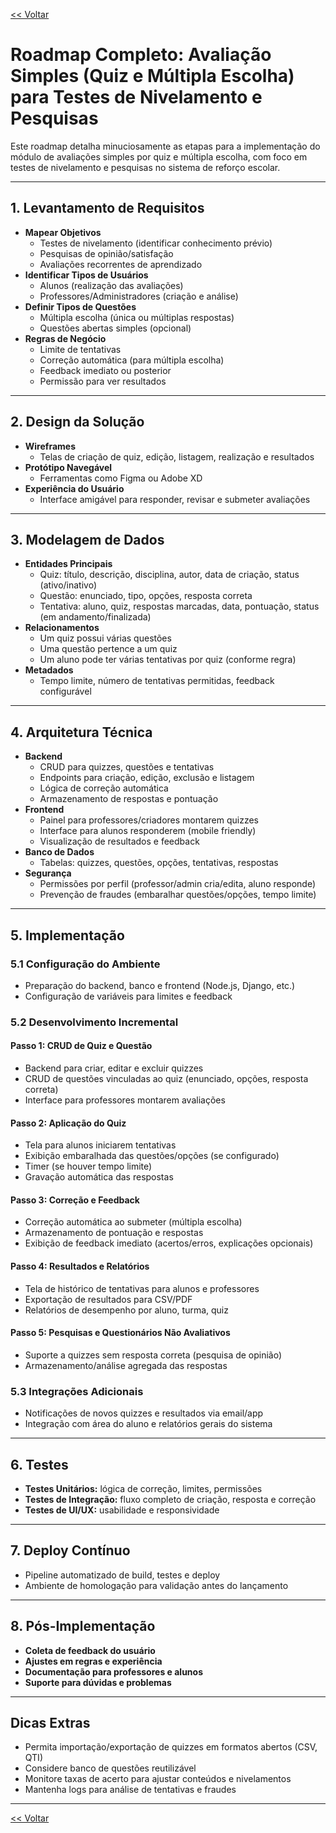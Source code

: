 [<< Voltar](https://github.com/git-GMHammes/conquista/blob/main/README.md)

# Roadmap Completo: Avaliação Simples (Quiz e Múltipla Escolha) para Testes de Nivelamento e Pesquisas

Este roadmap detalha minuciosamente as etapas para a implementação do módulo de avaliações simples por quiz e múltipla escolha, com foco em testes de nivelamento e pesquisas no sistema de reforço escolar.

---

## 1. Levantamento de Requisitos

- **Mapear Objetivos**
  - Testes de nivelamento (identificar conhecimento prévio)
  - Pesquisas de opinião/satisfação
  - Avaliações recorrentes de aprendizado
- **Identificar Tipos de Usuários**
  - Alunos (realização das avaliações)
  - Professores/Administradores (criação e análise)
- **Definir Tipos de Questões**
  - Múltipla escolha (única ou múltiplas respostas)
  - Questões abertas simples (opcional)
- **Regras de Negócio**
  - Limite de tentativas
  - Correção automática (para múltipla escolha)
  - Feedback imediato ou posterior
  - Permissão para ver resultados

---

## 2. Design da Solução

- **Wireframes**
  - Telas de criação de quiz, edição, listagem, realização e resultados
- **Protótipo Navegável**
  - Ferramentas como Figma ou Adobe XD
- **Experiência do Usuário**
  - Interface amigável para responder, revisar e submeter avaliações

---

## 3. Modelagem de Dados

- **Entidades Principais**
  - Quiz: título, descrição, disciplina, autor, data de criação, status (ativo/inativo)
  - Questão: enunciado, tipo, opções, resposta correta
  - Tentativa: aluno, quiz, respostas marcadas, data, pontuação, status (em andamento/finalizada)
- **Relacionamentos**
  - Um quiz possui várias questões
  - Uma questão pertence a um quiz
  - Um aluno pode ter várias tentativas por quiz (conforme regra)
- **Metadados**
  - Tempo limite, número de tentativas permitidas, feedback configurável

---

## 4. Arquitetura Técnica

- **Backend**
  - CRUD para quizzes, questões e tentativas
  - Endpoints para criação, edição, exclusão e listagem
  - Lógica de correção automática
  - Armazenamento de respostas e pontuação
- **Frontend**
  - Painel para professores/criadores montarem quizzes
  - Interface para alunos responderem (mobile friendly)
  - Visualização de resultados e feedback
- **Banco de Dados**
  - Tabelas: quizzes, questões, opções, tentativas, respostas
- **Segurança**
  - Permissões por perfil (professor/admin cria/edita, aluno responde)
  - Prevenção de fraudes (embaralhar questões/opções, tempo limite)

---

## 5. Implementação

### 5.1 Configuração do Ambiente

- Preparação do backend, banco e frontend (Node.js, Django, etc.)
- Configuração de variáveis para limites e feedback

### 5.2 Desenvolvimento Incremental

#### Passo 1: CRUD de Quiz e Questão

- Backend para criar, editar e excluir quizzes
- CRUD de questões vinculadas ao quiz (enunciado, opções, resposta correta)
- Interface para professores montarem avaliações

#### Passo 2: Aplicação do Quiz

- Tela para alunos iniciarem tentativas
- Exibição embaralhada das questões/opções (se configurado)
- Timer (se houver tempo limite)
- Gravação automática das respostas

#### Passo 3: Correção e Feedback

- Correção automática ao submeter (múltipla escolha)
- Armazenamento de pontuação e respostas
- Exibição de feedback imediato (acertos/erros, explicações opcionais)

#### Passo 4: Resultados e Relatórios

- Tela de histórico de tentativas para alunos e professores
- Exportação de resultados para CSV/PDF
- Relatórios de desempenho por aluno, turma, quiz

#### Passo 5: Pesquisas e Questionários Não Avaliativos

- Suporte a quizzes sem resposta correta (pesquisa de opinião)
- Armazenamento/análise agregada das respostas

### 5.3 Integrações Adicionais

- Notificações de novos quizzes e resultados via email/app
- Integração com área do aluno e relatórios gerais do sistema

---

## 6. Testes

- **Testes Unitários:** lógica de correção, limites, permissões
- **Testes de Integração:** fluxo completo de criação, resposta e correção
- **Testes de UI/UX:** usabilidade e responsividade

---

## 7. Deploy Contínuo

- Pipeline automatizado de build, testes e deploy
- Ambiente de homologação para validação antes do lançamento

---

## 8. Pós-Implementação

- **Coleta de feedback do usuário**
- **Ajustes em regras e experiência**
- **Documentação para professores e alunos**
- **Suporte para dúvidas e problemas**

---

## Dicas Extras

- Permita importação/exportação de quizzes em formatos abertos (CSV, QTI)
- Considere banco de questões reutilizável
- Monitore taxas de acerto para ajustar conteúdos e nivelamentos
- Mantenha logs para análise de tentativas e fraudes

---

[<< Voltar](https://github.com/git-GMHammes/conquista/blob/main/README.md)